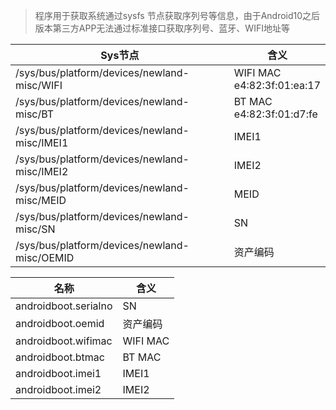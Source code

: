 > 程序用于获取系统通过sysfs 节点获取序列号等信息，由于Android10之后版本第三方APP无法通过标准接口获取序列号、蓝牙、WIFI地址等



| Sys节点                                        | 含义                            |
| -------------------------------------------- | ----------------------------- |
| /sys/bus/platform/devices/newland-misc/WIFI  | WIFI MAC<br>e4:82:3f:01:ea:17 |
| /sys/bus/platform/devices/newland-misc/BT    | BT MAC<br>e4:82:3f:01:d7:fe   |
| /sys/bus/platform/devices/newland-misc/IMEI1 | IMEI1                         |
| /sys/bus/platform/devices/newland-misc/IMEI2 | IMEI2                         |
| /sys/bus/platform/devices/newland-misc/MEID  | MEID                          |
| /sys/bus/platform/devices/newland-misc/SN    | SN                            |
| /sys/bus/platform/devices/newland-misc/OEMID | 资产编码                          |



| 名称                   | 含义       |
| -------------------- | -------- |
| androidboot.serialno | SN       |
| androidboot.oemid    | 资产编码     |
| androidboot.wifimac  | WIFI MAC |
| androidboot.btmac    | BT MAC   |
| androidboot.imei1    | IMEI1    |
| androidboot.imei2    | IMEI2    |
